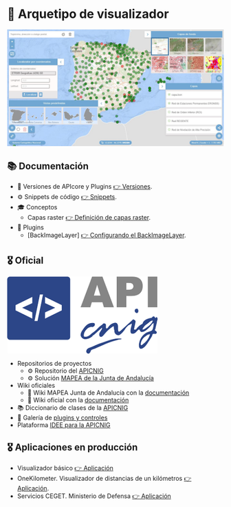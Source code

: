# 🚀 Arquetipo de visualizador

![](documents/img/screenmap.jpg)
## 📚 Documentación

* 📰 Versiones de APIcore y Plugins [👉 Versiones](documents/apicore-releases.md).
* ⚙ Snippets de código [👉 Snippets](documents/snippets.md).
* 🎓 Conceptos
  * Capas raster [👉 Definición de capas raster](documents/concept-rasterLayers.md).
* 🔌 Plugins
  *  [BackImageLayer] [👉 Configurando el BackImageLayer](documents/plugin-BackImgLayer.md).

## 🎖 Oficial

<img align="center" width="350" src="documents/img/logoAPICNIG.png" />


* Repositorios de proyectos
  * ⚙ Repositorio del [APICNIG](https://github.com/IGN-CNIG/API-CNIG)
  * ⚙ Solución [MAPEA de la Junta de Andalucía](https://sigcorporativo-ja.github.io/)
* Wiki oficiales
  * 📝 Wiki MAPEA Junta de Andalucía con la [documentación](https://github.com/sigcorporativo-ja/Mapea4/wiki)
  * 📝 Wiki oficial con la [documentación](https://github.com/IGN-CNIG/API-CNIG/wiki)
* 📚 Diccionario de clases de la [APICNIG](http://componentes.ign.es/api-core/doc/module-M_Control-Control.html)
* 🔌 Galería de [plugins y controles](https://componentes.cnig.es/api-core/test.html)
* Plataforma [IDEE para la APICNIG](http://10.67.33.156:8085/web/idee/inicio)


## 🎖 Aplicaciones en producción

* Visualizador básico [👉 Aplicación](https://componentes.cnig.es/api-core/visor.jsp)
* OneKilometer. Visualizador de distancias de un kilómetros [👉 Aplicación](https://www.ign.es/resources/viewer/calculadora1km.html).
* Servicios CEGET. Ministerio de Defensa [👉 Aplicación](http://www.ign.es/resources/viewer/defensa/defensa.jsp)
